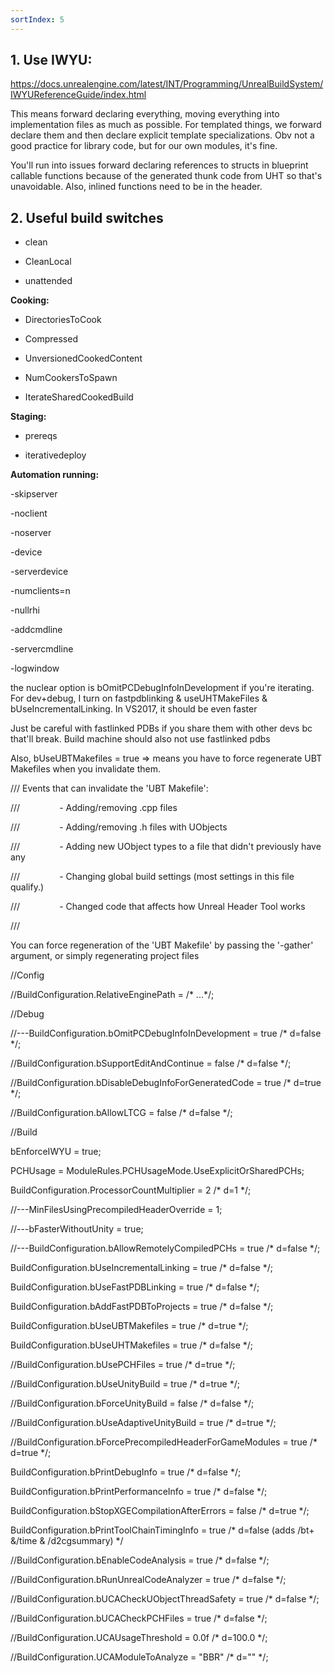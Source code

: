 ```yaml
---
sortIndex: 5
---
```


## 1.  Use IWYU:

https://docs.unrealengine.com/latest/INT/Programming/UnrealBuildSystem/IWYUReferenceGuide/index.html

 This means forward declaring everything, moving everything into implementation files as much as possible. For templated things, we forward declare them and then declare explicit template specializations. Obv not a good practice for library code, but for our own modules, it's fine.

You'll run into issues forward declaring references to structs in blueprint callable functions because of the generated thunk code from UHT so that's unavoidable. Also, inlined functions need to be in the header.




## 2.  Useful build switches

- clean

- CleanLocal

- unattended


**Cooking:**

- DirectoriesToCook

- Compressed

- UnversionedCookedContent

- NumCookersToSpawn

- IterateSharedCookedBuild


**Staging:**

- prereqs

- iterativedeploy



**Automation running:**

-skipserver

-noclient

-noserver

-device

-serverdevice

-numclients=n

-nullrhi

-addcmdline

-servercmdline

-logwindow

the nuclear option is bOmitPCDebugInfoInDevelopment if you're iterating. For dev+debug, I turn on fastpdblinking & useUHTMakeFiles & bUseIncrementalLinking. In VS2017, it should be even faster

Just be careful with fastlinked PDBs if you share them with other devs bc that'll break. Build machine should also not use fastlinked pdbs

Also, bUseUBTMakefiles = true =&gt; means you have to force regenerate UBT Makefiles when you invalidate them.

/// Events that can invalidate the 'UBT Makefile':

///                - Adding/removing .cpp files

///                - Adding/removing .h files with UObjects

///                - Adding new UObject types to a file that didn't previously have any

///                - Changing global build settings (most settings in this file qualify.)

///                - Changed code that affects how Unreal Header Tool works

///

You can force regeneration of the 'UBT Makefile' by passing the '-gather' argument, or simply regenerating project files

//Config

//BuildConfiguration.RelativeEnginePath = /\* ...\*/;

//Debug

//---BuildConfiguration.bOmitPCDebugInfoInDevelopment = true /\* d=false \*/;

//BuildConfiguration.bSupportEditAndContinue = false /\* d=false \*/;

//BuildConfiguration.bDisableDebugInfoForGeneratedCode = true /\* d=true \*/;

//BuildConfiguration.bAllowLTCG = false /\* d=false \*/;

//Build

bEnforceIWYU = true;

PCHUsage = ModuleRules.PCHUsageMode.UseExplicitOrSharedPCHs;

BuildConfiguration.ProcessorCountMultiplier = 2 /\* d=1 \*/;

//---MinFilesUsingPrecompiledHeaderOverride = 1;

//---bFasterWithoutUnity = true;

//---BuildConfiguration.bAllowRemotelyCompiledPCHs = true /\* d=false \*/;

BuildConfiguration.bUseIncrementalLinking = true /\* d=false \*/;

BuildConfiguration.bUseFastPDBLinking = true /\* d=false \*/;

BuildConfiguration.bAddFastPDBToProjects = true /\* d=false \*/;

BuildConfiguration.bUseUBTMakefiles = true /\* d=true \*/;

BuildConfiguration.bUseUHTMakefiles = true /\* d=false \*/;

//BuildConfiguration.bUsePCHFiles = true /\* d=true \*/;

//BuildConfiguration.bUseUnityBuild = true /\* d=true \*/;

//BuildConfiguration.bForceUnityBuild = false /\* d=false \*/;

//BuildConfiguration.bUseAdaptiveUnityBuild = true /\* d=true \*/;

//BuildConfiguration.bForcePrecompiledHeaderForGameModules = true /\* d=true \*/;

BuildConfiguration.bPrintDebugInfo = true /\* d=false \*/;

BuildConfiguration.bPrintPerformanceInfo = true /\* d=false \*/;

BuildConfiguration.bStopXGECompilationAfterErrors = false /\* d=true \*/;

BuildConfiguration.bPrintToolChainTimingInfo = true /\* d=false (adds /bt+ &/time & /d2cgsummary) \*/

//BuildConfiguration.bEnableCodeAnalysis = true /\* d=false \*/;

//BuildConfiguration.bRunUnrealCodeAnalyzer = true /\* d=false \*/;

//BuildConfiguration.bUCACheckUObjectThreadSafety = true /\* d=false \*/;

//BuildConfiguration.bUCACheckPCHFiles = true /\* d=false \*/;

//BuildConfiguration.UCAUsageThreshold = 0.0f /\* d=100.0 \*/;

//BuildConfiguration.UCAModuleToAnalyze = "BBR" /\* d="" \*/;
